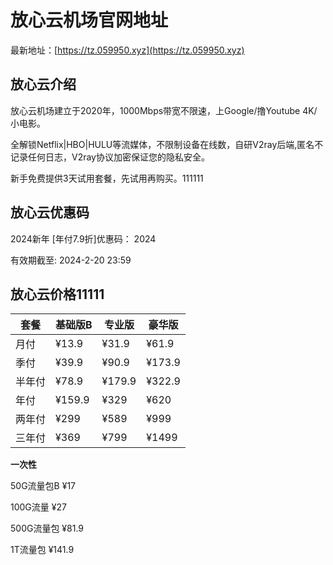 # 放心云机场官网地址

最新地址：[https://tz.059950.xyz](https://tz.059950.xyz)

## 放心云介绍

放心云机场建立于2020年，1000Mbps带宽不限速，上Google/撸Youtube 4K/小电影。

全解锁Netflix|HBO|HULU等流媒体，不限制设备在线数，自研V2ray后端,匿名不记录任何日志，V2ray协议加密保证您的隐私安全。

新手免费提供3天试用套餐，先试用再购买。111111

## 放心云优惠码

2024新年 [年付7.9折]优惠码： 2024

有效期截至:  2024-2-20  23:59

## 放心云价格11111

|套餐|基础版B|专业版|豪华版|
|----|----|----|----|
|月付|¥13.9|¥31.9|¥61.9|
|季付|¥39.9|¥90.9|¥173.9|
|半年付|¥78.9|¥179.9|¥322.9|
|年付|¥159.9|¥329|¥620|
|两年付|¥299|¥589|¥999|
|三年付|¥369|¥799|¥1499|

**一次性**

50G流量包B ¥17

100G流量 ¥27

500G流量包 ¥81.9

1T流量包 ¥141.9
